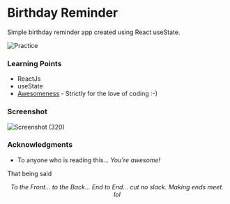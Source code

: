 # Birthday Reminder

Simple birthday reminder app created using React useState.

![Practice](https://img.shields.io/badge/Practice-ReactJs-blue.svg)

### Learning Points

- ReactJs
- useState
- [Awesomeness](https://www.wikihow.com/Love-Programming) - Strictly for the love of coding :-)

### Screenshot

![Screenshot (320)](https://user-images.githubusercontent.com/93200960/216834430-36b5641a-2a60-4c95-8a22-e998f4fcb21c.png)

### Acknowledgments

- To anyone who is reading this... _You're awesome!_

That being said
_<p align="center">To the Front... to the Back... End to End... cut no slack. Making ends meet. lol</p>_
